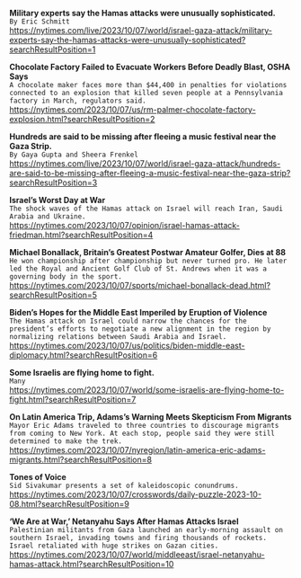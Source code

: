 **Military experts say the Hamas attacks were unusually sophisticated.**\
`By Eric Schmitt`\
https://nytimes.com/live/2023/10/07/world/israel-gaza-attack/military-experts-say-the-hamas-attacks-were-unusually-sophisticated?searchResultPosition=1

**Chocolate Factory Failed to Evacuate Workers Before Deadly Blast, OSHA Says**\
`A chocolate maker faces more than $44,400 in penalties for violations connected to an explosion that killed seven people at a Pennsylvania factory in March, regulators said.`\
https://nytimes.com/2023/10/07/us/rm-palmer-chocolate-factory-explosion.html?searchResultPosition=2

**Hundreds are said to be missing after fleeing a music festival near the Gaza Strip.**\
`By Gaya Gupta and Sheera Frenkel`\
https://nytimes.com/live/2023/10/07/world/israel-gaza-attack/hundreds-are-said-to-be-missing-after-fleeing-a-music-festival-near-the-gaza-strip?searchResultPosition=3

**Israel’s Worst Day at War**\
`The shock waves of the Hamas attack on Israel will reach Iran, Saudi Arabia and Ukraine.`\
https://nytimes.com/2023/10/07/opinion/israel-hamas-attack-friedman.html?searchResultPosition=4

**Michael Bonallack, Britain’s Greatest Postwar Amateur Golfer, Dies at 88**\
`He won championship after championship but never turned pro. He later led the Royal and Ancient Golf Club of St. Andrews when it was a governing body in the sport.`\
https://nytimes.com/2023/10/07/sports/michael-bonallack-dead.html?searchResultPosition=5

**Biden’s Hopes for the Middle East Imperiled by Eruption of Violence**\
`The Hamas attack on Israel could narrow the chances for the president’s efforts to negotiate a new alignment in the region by normalizing relations between Saudi Arabia and Israel.`\
https://nytimes.com/2023/10/07/us/politics/biden-middle-east-diplomacy.html?searchResultPosition=6

**Some Israelis are flying home to fight.**\
`Many`\
https://nytimes.com/2023/10/07/world/some-israelis-are-flying-home-to-fight.html?searchResultPosition=7

**On Latin America Trip, Adams’s Warning Meets Skepticism From Migrants**\
`Mayor Eric Adams traveled to three countries to discourage migrants from coming to New York. At each stop, people said they were still determined to make the trek.`\
https://nytimes.com/2023/10/07/nyregion/latin-america-eric-adams-migrants.html?searchResultPosition=8

**Tones of Voice**\
`Sid Sivakumar presents a set of kaleidoscopic conundrums.`\
https://nytimes.com/2023/10/07/crosswords/daily-puzzle-2023-10-08.html?searchResultPosition=9

**‘We Are at War,’ Netanyahu Says After Hamas Attacks Israel**\
`Palestinian militants from Gaza launched an early-morning assault on southern Israel, invading towns and firing thousands of rockets. Israel retaliated with huge strikes on Gazan cities.`\
https://nytimes.com/2023/10/07/world/middleeast/israel-netanyahu-hamas-attack.html?searchResultPosition=10

